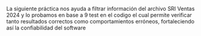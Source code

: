 La siguiente práctica nos ayuda a filtrar información del archivo SRI Ventas 2024 y lo probamos en base a 9 test en el codigo el cual permite verificar tanto resultados correctos como
comportamientos erróneos, fortaleciendo así la confiabilidad del software
